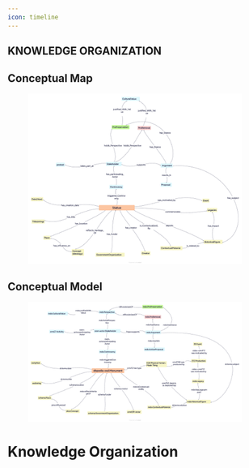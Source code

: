 ```yaml
---
icon: timeline
---
```

## KNOWLEDGE ORGANIZATION&#x20;
<h2>Conceptual Map </h2>
<figure><img src="../.gitbook/assets/map1KRKE.png" alt=""><figcaption></figcaption></figure>

<h2>Conceptual Model </h2>
<figure><img src="../.gitbook/assets/map2KRKE.png" alt=""><figcaption></figcaption></figure>

# Knowledge Organization
